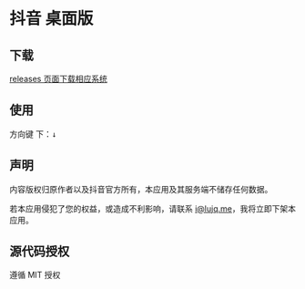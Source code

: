 # 抖音 桌面版

## 下载

[releases 页面下载相应系统](https://github.com/lujqme/douyin/releases)

## 使用

方向键 下：<kbd>↓</kbd>

## 声明

内容版权归原作者以及抖音官方所有，本应用及其服务端不储存任何数据。

若本应用侵犯了您的权益，或造成不利影响，请联系 i@lujq.me，我将立即下架本应用。

## 源代码授权

遵循 MIT 授权



